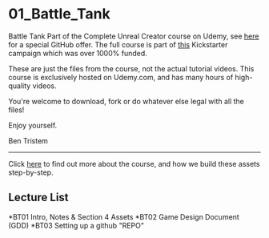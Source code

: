 # 01_Battle_Tank
Battle Tank
Part of the Complete Unreal Creator course on Udemy, see [here](https://www.udemy.com/unrealcourse?couponCode=GitHubDiscount) for a special GitHub offer. The full course is part of [this](https://www.kickstarter.com/projects/bentristem/learn-to-make-video-games-unreal-developer-course) Kickstarter campaign which was over 1000% funded.

These are just the files from the course, not the actual tutorial videos. This course is exclusively hosted on Udemy.com, and has many hours of high-quality videos.

You're welcome to download, fork or do whatever else legal with all the files!

Enjoy yourself.

Ben Tristem

---
Click [here](https://www.udemy.com/unrealcourse?couponCode=GitHubDiscount) to find out more about the course, and how we build these assets step-by-step.

## Lecture List
*BT01 Intro, Notes & Section 4 Assets
*BT02 Game Design Document (GDD)
*BT03 Setting up a github "REPO"

